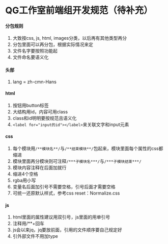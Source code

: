 
# QG工作室前端组开发规范（待补充）
#### 分包规则
1. 大致按css, js, html, images分类，以后再有其他类型再分
2. 分包里面可以再分包，根据实际情况来定
3. 文件名字要按照功能起
4. 文件命名要语义化

#### 头部
1. lang = zh-cmn-Hans
#### html
1. 按钮用button标签
2. 大结构用id，内容可用class
3. class和id明明要按规范且语义化
4. ```<label for="input的id"></label>```来关联文字和input元素
#### css
1. 每个模块用```/**模块名**/```与```/**结束模块**/```包起来，模块里面每个属性的css都缩进
2. 模块里面再分模块则可注释```/***子模块名***/```与```/***子模块结束***/```
3. 模块内容注释在后面加就行
4. 缩进4个空格
5. rgba用小写
6. 变量名后面加引号不需要空格，引号后面才需要空格
7. 可统一还原默认样式，参考css reset：Normalize.css
#### js
1. html里面的属性建议用双引号，js里面的用单引号
2. 注释用/**+回车
3. js会以来jq，jq要放前面，引用的文件顺序要自己规定好
4. 引外部文件不用加type 
